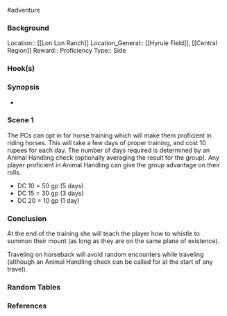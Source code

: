 #adventure 

### Background

Location:: [[Lon Lon Ranch]]
Location_General:: [[Hyrule Field]], [[Central Region]]
Reward:: Proficiency
Type:: Side

### Hook(s)


### Synopsis

- 

### Scene 1

The PCs can opt in for horse training which will make them proficient in riding horses. This will take a few days of proper training, and cost 10 rupees for each day. The number of days required is determined by an Animal Handling check (optionally averaging the result for the group). Any player proficient in Animal Handling can give the group advantage on their rolls. 
 * DC 10 = 50 gp (5 days)
 * DC 15 = 30 gp (3 days)
 * DC 20 = 10 gp (1 day)

### Conclusion

At the end of the training she will teach the player how to whistle to summon their mount (as long as they are on the same plane of existence).
    
Traveling on horseback will avoid random encounters while traveling (although an Animal Handling check can be called for at the start of any travel).

### Random Tables


### References